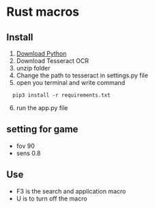 Rust macros
===
## Install 
1. [Download Python](https://www.python.org/downloads/)
2. Download Tesseract OCR
3. unzip folder
4. Change the path to tesseract in settings.py file
5. open you terminal and write command
  ```
    pip3 install -r requirements.txt
  ```
6. run the app.py file

## setting for game 
- fov 90
- sens 0.8
## Use
  - F3 is the search and application macro
  - U is to turn off the macro
